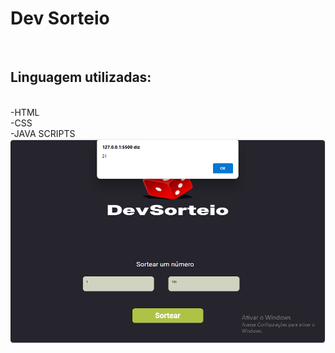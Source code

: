<h1>Dev Sorteio</h1>
<br>
<h2>Linguagem utilizadas:</h2>
<br>
-HTML
<br>
-CSS
<br>
-JAVA SCRIPTS
<br>
<img src="https://github.com/Gildo33/Dev-Sorteio/blob/master/assets/Dev%20sorteio.png?raw=true">


